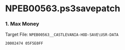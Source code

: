 # NPEB00563.ps3savepatch

### 1. Max Money

Target File: `NPEB00563__CASTLEVANIA-HOD-SAVE\USR-DATA`

```
20002474 05F5E0FF
```

